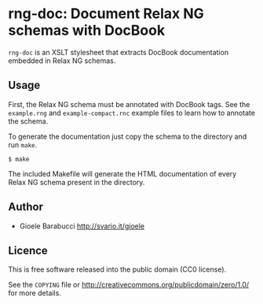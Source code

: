 rng-doc: Document Relax NG schemas with DocBook
===============================================

`rng-doc` is an XSLT stylesheet that extracts DocBook documentation
embedded in Relax NG schemas.


Usage
-----

First, the Relax NG schema must be annotated with DocBook tags. See the
`example.rng` and `example-compact.rnc` example files to learn how
to annotate the schema.

To generate the documentation just copy the schema to the directory and
run `make`. 

	$ make

The included Makefile will generate the HTML documentation of every
Relax NG schema present in the directory.


Author
------

* Gioele Barabucci <http://svario.it/gioele>


Licence
-------

This is free software released into the public domain (CC0 license).

See the `COPYING` file or <http://creativecommons.org/publicdomain/zero/1.0/>
for more details.
